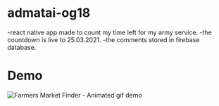 # admatai-og18

-react native app made to count my time left for my army service.
-the countdown is live to 25.03.2021.
-the comments stored in firebase database.

# Demo

![Farmers Market Finder - Animated gif demo](Joelvdb/admatai-og18/RPReplay_Final1610712680.gif)
